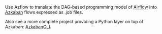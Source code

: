 Use Azflow to translate the DAG-based programming model of [Airflow](https://github.com/apache/incubator-airflow) into [Azkaban](https://azkaban.github.io/) flows expressed as .job files.

Also see a more complete project providing a Python layer on top of Azkaban: [AzkabanCLI](https://github.com/mtth/azkaban).